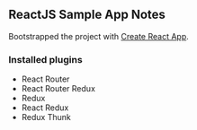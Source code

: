 ## ReactJS Sample App Notes

Bootstrapped the project with [Create React App](https://github.com/facebookincubator/create-react-app).

### Installed plugins 
* React Router
* React Router Redux
* Redux 
* React Redux
* Redux Thunk

